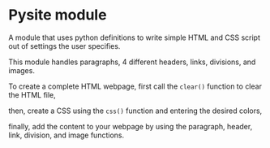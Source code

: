 # Pysite module

A module that uses python definitions to write simple HTML and CSS script out of settings the user specifies.

This module handles paragraphs, 4 different headers, links, divisions, and images.

To create a complete HTML webpage, first call the `clear()` function to clear the HTML file,

then, create a CSS using the `css()` function and entering the desired colors,

finally, add the content to your webpage by using the paragraph, header, link, division, and image functions.
